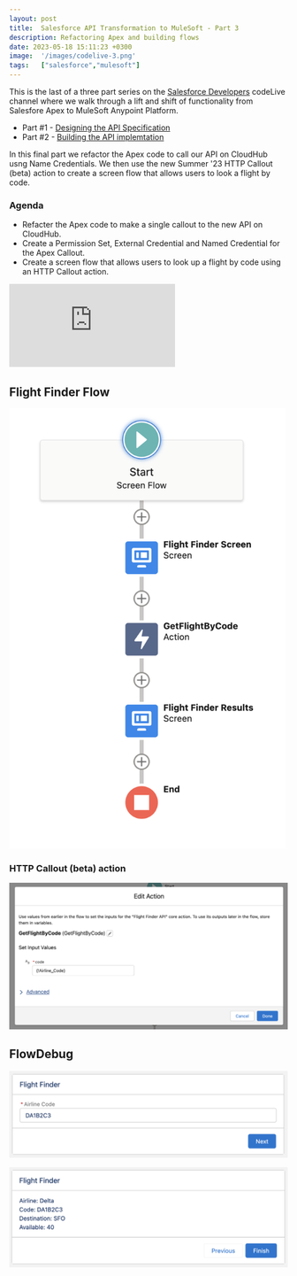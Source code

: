 ```yaml
---
layout: post
title:  Salesforce API Transformation to MuleSoft - Part 3
description: Refactoring Apex and building flows
date: 2023-05-18 15:11:23 +0300
image:  '/images/codelive-3.png'
tags:   ["salesforce","mulesoft"]
---
```


This is the last of a three part series on the [Salesforce Developers](https://www.youtube.com/@SalesforceDevs) codeLive channel where we walk through a lift and shift of functionality from Salesfore Apex to MuleSoft Anypoint Platform.

- Part #1 - [Designing the API Specification](https://www.jeffdouglas.com/part-1-salesforce-api-transformatin-to-mulesoft)
- Part #2 - [Building the API implemtation](https://www.jeffdouglas.com/part-2-salesforce-api-transformatin-to-mulesoft)

In this final part we refactor the Apex code to call our API on CloudHub usng Name Credentials. We then use the new Summer '23 HTTP Callout (beta) action to create a screen flow that allows users to look a flight by code.

### Agenda

- Refacter the Apex code to make a single callout to the new API on CloudHub.
- Create a Permission Set, External Credential and Named Credential for the Apex Callout.
- Create a screen flow that allows users to look up a flight by code using an HTTP Callout action.

<p><iframe src="https://www.youtube.com/embed/DUCXGJS8-A4" loading="lazy" frameborder="0" allowfullscreen=""></iframe></p>

## Flight Finder Flow

<p><img src="images/codelive-3-flow.png" alt="Flow" width="500"></p>

### HTTP Callout (beta) action

<p><img src="images/codelive-3-action.png" alt="HTTP Callout action"></p>

## FlowDebug

<p><img src="images/codelive-3-code-input.png" alt="Input screen"></p>

<p><img src="images/codelive-3-display.png" alt="Flight display"></p>








